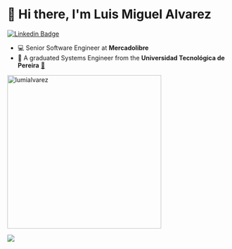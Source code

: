 # 👋 Hi there, I'm Luis Miguel Alvarez

[![Linkedin Badge](https://img.shields.io/badge/-LinkedIn-blue?style=flat-square&logo=Linkedin&logoColor=white&link=https://www.linkedin.com/in/lumi-aalvarez/)](https://www.linkedin.com/in/lumi-aalvarez/)

- :computer: Senior Software Engineer at **Mercadolibre**
- :school: A graduated Systems Engineer from the **Universidad Tecnológica de Pereira** [:link:](https://www.utp.edu.co/)


<p>
<img width="350px" src="https://github-readme-stats-ruby-one.vercel.app/api/top-langs?username=lumialvarez&show_icons=true&theme=algolia&locale=en&layout=compact&hide_border=true&exclude_repo=CRUD_JAX-RS_AngularJS&langs_count=9" alt="lumialvarez" />
</p>

![](https://visitor-badge.glitch.me/badge?page_id=lumialvarez.readme)
